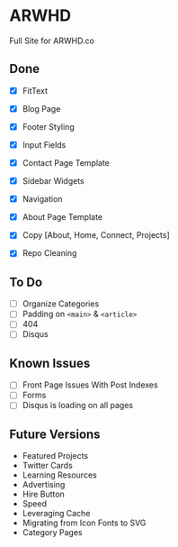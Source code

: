 ARWHD
=====

Full Site for ARWHD.co

Done
----
- [x] FitText
- [x] Blog Page
- [x] Footer Styling

- [x] Input Fields
- [x] Contact Page Template
- [x] Sidebar Widgets
- [x] Navigation
- [x] About Page Template
- [x] Copy [About, Home, Connect, Projects]
- [x] Repo Cleaning

To Do
----
- [ ] Organize Categories
- [ ] Padding on `<main>` & `<article>`
- [ ] 404
- [ ] Disqus

Known Issues
----
- [ ] Front Page Issues With Post Indexes
- [ ] Forms
- [ ] Disqus is loading on all pages

Future Versions
----
* Featured Projects
* Twitter Cards
* Learning Resources
* Advertising
* Hire Button
* Speed
* Leveraging Cache
* Migrating from Icon Fonts to SVG
* Category Pages
